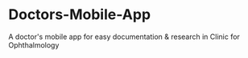 # Doctors-Mobile-App
A doctor's mobile app for easy documentation &amp; research in Clinic for Ophthalmology
